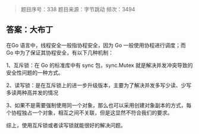 > 题目序号：338
> 题目来源：字节跳动
> 频次：3494

## 答案：大布丁

在Go 语言中，线程安全一般指协程安全，因为 Go 一般使用协程进行调度；而 Go 中为了保证其协程安全，有以下几种机制：

1、互斥锁：在 Go 的标准库中有 sync 包，sync.Mutex 就是解决并发冲突导致的安全性问题的一种方式。

2、读写锁：是在互斥锁上的进一步升级版本，主要为了解决并发多写少读、少写多读两种高并发的情况

3、如果不是需要强制使用同一个对象，那么也可以采用创建对象副本的方式，每个协程独占一个对象，相互之间不关联，但是这显然不符合我们的要求。

综上，使用互斥锁或者读写锁就能很好的解决问题。